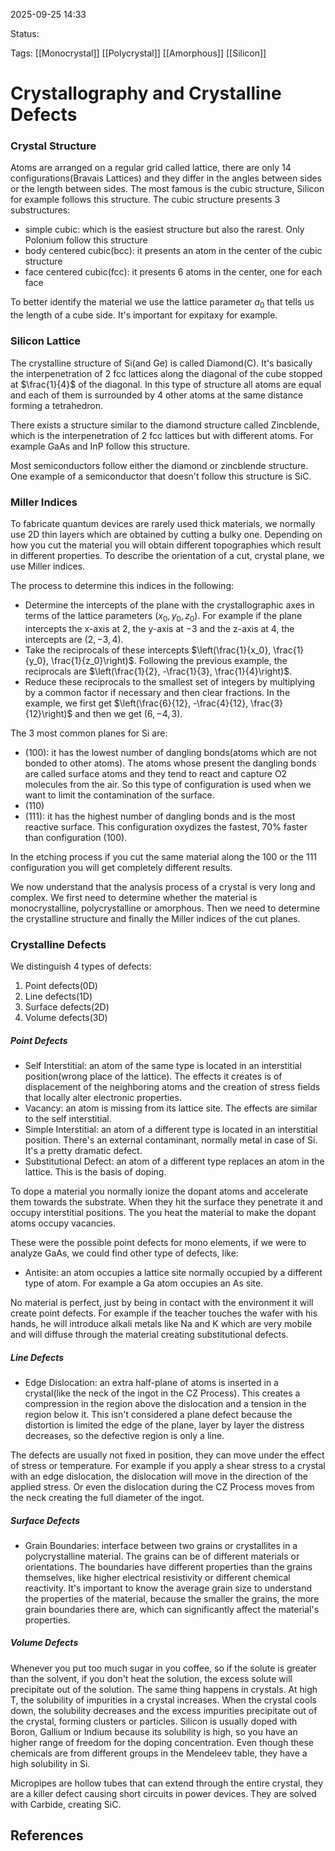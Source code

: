 
2025-09-25 14:33

Status: 

Tags: [[Monocrystal]] [[Polycrystal]] [[Amorphous]] [[Silicon]] 

# Crystallography and Crystalline Defects

### Crystal Structure
Atoms are arranged on a regular grid called lattice, there are only 14 configurations(Bravais Lattices) and they differ in the angles between sides or the length between sides.
The most famous is the cubic structure, Silicon for example follows this structure.
The cubic structure presents 3 substructures: 
- simple cubic: which is the easiest structure but also the rarest. Only Polonium follow this structure
- body centered cubic(bcc): it presents an atom in the center of the cubic structure
- face centered cubic(fcc): it presents 6 atoms in the center, one for each face

To better identify the material we use the lattice parameter $a_0$ that tells us the length of a cube side. It's important for expitaxy for example.
### Silicon Lattice

The crystalline structure of Si(and Ge) is called Diamond(C). It's basically the interpenetration of 2 fcc lattices along the diagonal of the cube stopped at $\frac{1}{4}$ of the diagonal.
In this type of structure all atoms are equal and each of them is surrounded by 4 other atoms at the same distance forming a tetrahedron.

There exists a structure similar to the diamond structure called Zincblende, which is the interpenetration of 2 fcc lattices but with different atoms. For example GaAs and InP follow this structure.

Most semiconductors follow either the diamond or zincblende structure. One example of a semiconductor that doesn't follow this structure is SiC.
### Miller Indices

To fabricate quantum devices are rarely used thick materials, we normally use 2D thin layers which are obtained by cutting a bulky one. Depending on how you cut the material you will obtain different topographies which result in different properties. To describe the orientation of a cut, crystal plane, we use Miller indices. 

The process to determine this indices in the following:
- Determine the intercepts of the plane with the crystallographic axes in terms of the lattice parameters $(x_0, y_0, z_0)$. For example if the plane intercepts the x-axis at $2$, the y-axis at $-3$ and the z-axis at $4$, the intercepts are $(2, -3, 4)$.
- Take the reciprocals of these intercepts $\left(\frac{1}{x_0}, \frac{1}{y_0}, \frac{1}{z_0}\right)$. Following the previous example, the reciprocals are $\left(\frac{1}{2}, -\frac{1}{3}, \frac{1}{4}\right)$.
- Reduce these reciprocals to the smallest set of integers by multiplying by a common factor if necessary and then clear fractions. In the example, we first get $\left(\frac{6}{12}, -\frac{4}{12}, \frac{3}{12}\right)$ and then we get $(6, -4, 3)$.

The 3 most common planes for Si are:
- (100): it has the lowest number of dangling bonds(atoms which are not bonded to other atoms). The atoms whose present the dangling bonds are called surface atoms and they tend to react and capture O2 molecules from the air. So this type of configuration is used when we want to limit the contamination of the surface.
- (110)
- (111): it has the highest number of dangling bonds and is the most reactive surface. This configuration oxydizes the fastest, 70% faster than configuration (100).

In the etching process if you cut the same material along the 100 or the 111 configuration you will get completely different results.

We now understand that the analysis process of a crystal is very long and complex. We first need to determine whether the material is monocrystalline, polycrystalline or amorphous. Then we need to determine the crystalline structure and finally the Miller indices of the cut planes.
### Crystalline Defects
We distinguish 4 types of defects:
1. Point defects(0D)
2. Line defects(1D)
3. Surface defects(2D)
4. Volume defects(3D)
##### Point Defects
- Self Interstitial: an atom of the same type is located in an interstitial position(wrong place of the lattice). The effects it creates is of displacement of the neighboring atoms and the creation of stress fields that locally alter electronic properties.
- Vacancy: an atom is missing from its lattice site. The effects are similar to the self interstitial.
- Simple Interstitial: an atom of a different type is located in an interstitial position. There's an external contaminant, normally metal in case of Si. It's a pretty dramatic defect.
- Substitutional Defect: an atom of a different type replaces an atom in the lattice. This is the basis of doping. 

To dope a material you normally ionize the dopant atoms and accelerate them towards the substrate. When they hit the surface they penetrate it and occupy interstitial positions. The you heat the material to make the dopant atoms occupy vacancies.

These were the possible point defects for mono elements, if we were to analyze GaAs, we could find other type of defects, like:
- Antisite: an atom occupies a lattice site normally occupied by a different type of atom. For example a Ga atom occupies an As site.

No material is perfect, just by being in contact with the environment it will create point defects. For example if the teacher touches the wafer with his hands, he will introduce alkali metals like Na and K which are very mobile and will diffuse through the material creating substitutional defects.
##### Line Defects
- Edge Dislocation: an extra half-plane of atoms is inserted in a crystal(like the neck of the ingot in the CZ Process). This creates a compression in the region above the dislocation and a tension in the region below it. This isn't considered a plane defect because the distortion is limited the edge of the plane, layer by layer the distress decreases, so the defective region is only a line.

The defects are usually not fixed in position, they can move under the effect of stress or temperature. For example if you apply a shear stress to a crystal with an edge dislocation, the dislocation will move in the direction of the applied stress. Or even the dislocation during the CZ Process moves from the neck creating the full diameter of the ingot.
##### Surface Defects
- Grain Boundaries: interface between two grains or crystallites in a polycrystalline material. The grains can be of different materials or orientations. The boundaries have different properties than the grains themselves, like higher electrical resistivity or different chemical reactivity. It's important to know the average grain size to understand the properties of the material, because the smaller the grains, the more grain boundaries there are, which can significantly affect the material's properties.
##### Volume Defects
Whenever you put too much sugar in you coffee, so if the solute is greater than the solvent, if you don't heat the solution, the excess solute will precipitate out of the solution. The same thing happens in crystals. At high T, the solubility of impurities in a crystal increases. When the crystal cools down, the solubility decreases and the excess impurities precipitate out of the crystal, forming clusters or particles. 
Silicon is usually doped with Boron, Gallium or Indium because its solubility is high, so you have an higher range of freedom for the doping concentration. Even though these chemicals are from different groups in the Mendeleev table, they have a high solubility in Si. 

Micropipes are hollow tubes that can extend through the entire crystal, they are a killer defect causing short circuits in power devices. They are solved with Carbide, creating SiC.
## References
